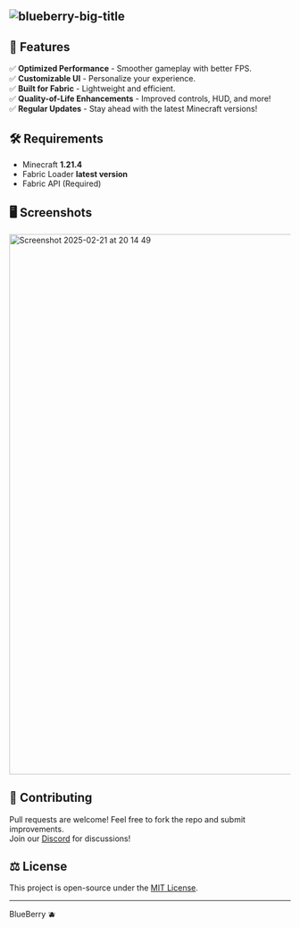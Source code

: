 ![blueberry-big-title](https://github.com/user-attachments/assets/1aa8565b-df4f-47e6-8ee8-76282553d494)
---
## 🚀 Features
✅ **Optimized Performance** - Smoother gameplay with better FPS.  
✅ **Customizable UI** - Personalize your experience.  
✅ **Built for Fabric** - Lightweight and efficient.  
✅ **Quality-of-Life Enhancements** - Improved controls, HUD, and more!  
✅ **Regular Updates** - Stay ahead with the latest Minecraft versions!  

## 🛠️ Requirements
- Minecraft **1.21.4**  
- Fabric Loader **latest version**  
- Fabric API (Required)  

## 🖥️ Screenshots

<img width="966" alt="Screenshot 2025-02-21 at 20 14 49" src="https://github.com/user-attachments/assets/c82b7a66-b58e-4ba5-bdc4-8c0f8ca27bbe" />

## 🤝 Contributing
Pull requests are welcome! Feel free to fork the repo and submit improvements.  
Join our [Discord](https://dsc.gg/blueberryclient) for discussions!  

## ⚖️ License
This project is open-source under the [MIT License](LICENSE).  

---
BlueBerry 🫐
